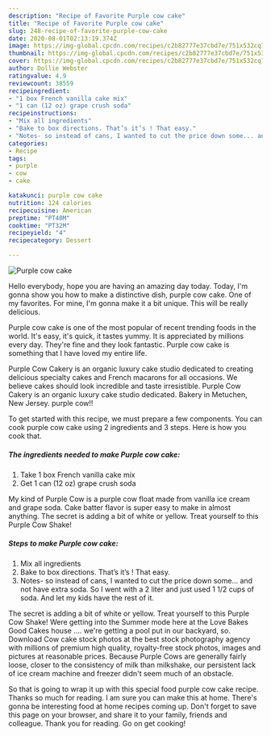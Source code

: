 ```yaml
---
description: "Recipe of Favorite Purple cow cake"
title: "Recipe of Favorite Purple cow cake"
slug: 248-recipe-of-favorite-purple-cow-cake
date: 2020-08-01T02:13:19.374Z
image: https://img-global.cpcdn.com/recipes/c2b82777e37cbd7e/751x532cq70/purple-cow-cake-recipe-main-photo.jpg
thumbnail: https://img-global.cpcdn.com/recipes/c2b82777e37cbd7e/751x532cq70/purple-cow-cake-recipe-main-photo.jpg
cover: https://img-global.cpcdn.com/recipes/c2b82777e37cbd7e/751x532cq70/purple-cow-cake-recipe-main-photo.jpg
author: Dollie Webster
ratingvalue: 4.9
reviewcount: 38559
recipeingredient:
- "1 box French vanilla cake mix"
- "1 can (12 oz) grape crush soda"
recipeinstructions:
- "Mix all ingredients"
- "Bake to box directions. That’s it’s ! That easy."
- "Notes- so instead of cans, I wanted to cut the price down some... and not have extra soda. So I went with a 2 liter and just used 1 1/2 cups of soda. And let my kids have the rest of it."
categories:
- Recipe
tags:
- purple
- cow
- cake

katakunci: purple cow cake 
nutrition: 124 calories
recipecuisine: American
preptime: "PT40M"
cooktime: "PT32M"
recipeyield: "4"
recipecategory: Dessert

---
```



![Purple cow cake](https://img-global.cpcdn.com/recipes/c2b82777e37cbd7e/751x532cq70/purple-cow-cake-recipe-main-photo.jpg)

Hello everybody, hope you are having an amazing day today. Today, I'm gonna show you how to make a distinctive dish, purple cow cake. One of my favorites. For mine, I'm gonna make it a bit unique. This will be really delicious.

Purple cow cake is one of the most popular of recent trending foods in the world. It's easy, it's quick, it tastes yummy. It is appreciated by millions every day. They're fine and they look fantastic. Purple cow cake is something that I have loved my entire life.

Purple Cow Cakery is an organic luxury cake studio dedicated to creating delicious specialty cakes and French macarons for all occasions. We believe cakes should look incredible and taste irresistible. Purple Cow Cakery is an organic luxury cake studio dedicated. Bakery in Metuchen, New Jersey. purple cow!!


To get started with this recipe, we must prepare a few components. You can cook purple cow cake using 2 ingredients and 3 steps. Here is how you cook that.

<!--inarticleads1-->

##### The ingredients needed to make Purple cow cake:

1. Take 1 box French vanilla cake mix
1. Get 1 can (12 oz) grape crush soda


My kind of Purple Cow is a purple cow float made from vanilla ice cream and grape soda. Cake batter flavor is super easy to make in almost anything. The secret is adding a bit of white or yellow. Treat yourself to this Purple Cow Shake! 

<!--inarticleads2-->

##### Steps to make Purple cow cake:

1. Mix all ingredients
1. Bake to box directions. That’s it’s ! That easy.
1. Notes- so instead of cans, I wanted to cut the price down some... and not have extra soda. So I went with a 2 liter and just used 1 1/2 cups of soda. And let my kids have the rest of it.


The secret is adding a bit of white or yellow. Treat yourself to this Purple Cow Shake! Were getting into the Summer mode here at the Love Bakes Good Cakes house …. we&#39;re getting a pool put in our backyard, so. Download Cow cake stock photos at the best stock photography agency with millions of premium high quality, royalty-free stock photos, images and pictures at reasonable prices. Because Purple Cows are generally fairly loose, closer to the consistency of milk than milkshake, our persistent lack of ice cream machine and freezer didn&#39;t seem much of an obstacle. 

So that is going to wrap it up with this special food purple cow cake recipe. Thanks so much for reading. I am sure you can make this at home. There's gonna be interesting food at home recipes coming up. Don't forget to save this page on your browser, and share it to your family, friends and colleague. Thank you for reading. Go on get cooking!

